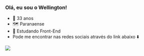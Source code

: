 ### Olá, eu sou o Wellington!
- 🎂 33 anos
- 🗺️ Paranaense
- 📖 Estudando Front-End 
- Pode me encontrar nas redes sociais através do link abaixo ⬇️
<div>
<a href="https://linktr.ee/wdcdiego" target="_blank"><img src="https://img.shields.io/badge/linktree-39E09B?style=for-the-badge&logo=linktree&logoColor=black" target="_blank"></a>  
  </div>
